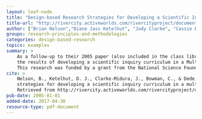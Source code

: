 ```yaml
---
layout: leaf-node
title: "Design-based Research Strategies for Developing a Scientific Inquiry Curriculum in a Multi-user Virtual Environment"
title-url: "http://rivercity.activeworlds.com/rivercityproject/documents/nelson_edtech_nov2.pdf"
author: ["Brian Nelson","Diane Jass Ketelhut", "Jody Clarke", "Cassie Bowman", "Chris Dede"]
groups: research-principles-and-methodologies
categories: design-based-research
topics: examples
summary: >
    As a follow-up to their 2005 paper (also included in the class library) this paper discusses
    the results of developing a scientific inquiry curriculum in a Multi-User Virtual Environment (MUVE).
    This research was funded by a grant from the National Science Foundation.
cite: >
    Nelson, B., Ketelhut, D. J., Clarke-Midura, J., Bowman, C., & Dede, C. (2005). Design-based research
    strategies for developing a scientific inquiry curriculum in a multi-user virtual environment. Educational Technology, 45(1), 21.
    Retrieved from http://rivercity.activeworlds.com/rivercityproject/documents/nelson_edtech_nov2.pdf
pub-date: 2005-01-01
added-date: 2017-04-30
resource-type: pdf-document
---
```

